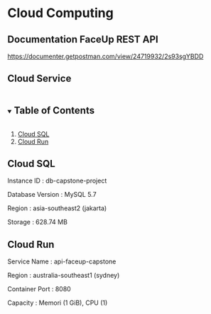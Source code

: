 # Cloud Computing

## Documentation FaceUp REST API

https://documenter.getpostman.com/view/24719932/2s93sgYBDD

## Cloud Service

<!-- TABLE OF CONTENTS -->
<details open="open">
  <summary><h2 style="display: inline-block">Table of Contents</h2></summary>
  <ol>
    <li><a href="#cloud-sql">Cloud SQL</a></li>
    <li><a href="#cloud-run">Cloud Run</a></li>
  </ol>
</details>

## Cloud SQL

Instance ID       : db-capstone-project

Database Version  : MySQL 5.7

Region            : asia-southeast2 (jakarta)

Storage           : 628.74 MB

## Cloud Run

Service Name       : api-faceup-capstone

Region             : australia-southeast1 (sydney)

Container Port     : 8080

Capacity           : Memori (1 GiB), CPU (1)
